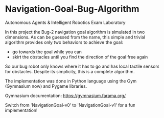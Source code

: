 # Navigation-Goal-Bug-Algorithm
Autonomous Agents &amp; Intelligent Robotics Exam Laboratory

In this project the Bug-2 navigation goal algorithm is simulated in two dimensions. 
As can be guessed from the name, this simple and trivial algorithm provides only two behaviors to achieve the goal:
  - go towards the goal while you can
  - skirt the obstacles until you find the direction of the goal free again

So our bug robot only knows where it has to go and has local tactile sensors for obstacles.
Despite its simplicity, this is a complete algorithm.

The implementation was done in Python language using the Gym (Gymnasium now) and Pygame libraries.

Gymnasium documentation: https://gymnasium.farama.org/ 

Switch from 'NavigationGoal-v0' to 'NavigationGoal-v1' for a fun implementation!
